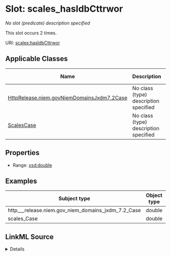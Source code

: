 

# Slot: scales_hasIdbCttrwor


_No slot (predicate) description specified_






This slot occurs 2 times.


URI: [scales:hasIdbCttrwor](http://schemas.scales-okn.org/rdf/scales#hasIdbCttrwor)



<!-- no inheritance hierarchy -->





## Applicable Classes

| Name | Description | Modifies Slot |
| --- | --- | --- |
| [HttpRelease.niem.govNiemDomainsJxdm7.2Case](../classes/HttpRelease.niem.govNiemDomainsJxdm7.2Case.md) | No class (type) description specified |  yes  |
| [ScalesCase](../classes/ScalesCase.md) | No class (type) description specified |  yes  |







## Properties

* Range: [xsd:double](http://www.w3.org/2001/XMLSchema#double)






## Examples

| Subject type | Object type | Example subject | Example object | Occurrences |
| --- | --- | --- | --- | --- |
| http___release.niem.gov_niem_domains_jxdm_7.2_Case | double | scales:/CaseCriminal | 0.0 | 2 |
| scales_Case | double | scales:/CaseCriminal | 0.0 | 2 |




## LinkML Source

<details>

```yaml
name: scales_hasIdbCttrwor
annotations:
  count:
    tag: count
    value: 2
description: No slot (predicate) description specified
examples:
- object:
    example_object: '0.0'
    example_object_type: double
    example_predicate: scales:hasIdbCttrwor
    example_subject: scales:/CaseCriminal
    example_subject_type: http___release.niem.gov_niem_domains_jxdm_7.2_Case
- object:
    example_object: '0.0'
    example_object_type: double
    example_predicate: scales:hasIdbCttrwor
    example_subject: scales:/CaseCriminal
    example_subject_type: scales_Case
from_schema: scales-kg
rank: 1000
slot_uri: scales:hasIdbCttrwor
alias: scales_hasIdbCttrwor
domain_of:
- http___release.niem.gov_niem_domains_jxdm_7.2_Case
- scales_Case
range: double

```
</details>
